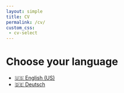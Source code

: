 ```yaml
---
layout: simple
title: CV
permalink: /cv/
custom_css:
 - cv-select
---
```


# Choose your language

- [🇺🇸 English (US)](en/us)
- [🇩🇪 Deutsch](de)
